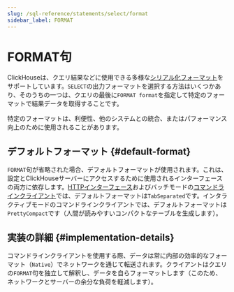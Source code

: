 ```yaml
---
slug: /sql-reference/statements/select/format
sidebar_label: FORMAT
---
```



# FORMAT句

ClickHouseは、クエリ結果などに使用できる多様な[シリアル化フォーマット](../../../interfaces/formats.md)をサポートしています。`SELECT`の出力フォーマットを選択する方法はいくつかあり、そのうちの一つは、クエリの最後に`FORMAT format`を指定して特定のフォーマットで結果データを取得することです。

特定のフォーマットは、利便性、他のシステムとの統合、またはパフォーマンス向上のために使用されることがあります。

## デフォルトフォーマット {#default-format}

`FORMAT`句が省略された場合、デフォルトフォーマットが使用されます。これは、設定とClickHouseサーバーにアクセスするために使用されるインターフェースの両方に依存します。[HTTPインターフェース](../../../interfaces/http.md)およびバッチモードの[コマンドラインクライアント](../../../interfaces/cli.md)では、デフォルトフォーマットは`TabSeparated`です。インタラクティブモードのコマンドラインクライアントでは、デフォルトフォーマットは`PrettyCompact`です（人間が読みやすいコンパクトなテーブルを生成します）。

## 実装の詳細 {#implementation-details}

コマンドラインクライアントを使用する際、データは常に内部の効率的なフォーマット（`Native`）でネットワークを通じて転送されます。クライアントはクエリの`FORMAT`句を独立して解釈し、データを自らフォーマットします（このため、ネットワークとサーバーの余分な負荷を軽減します）。

